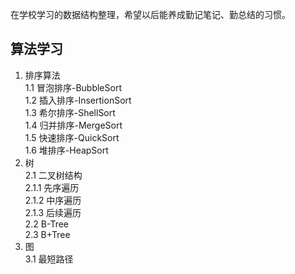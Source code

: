 在学校学习的数据结构整理，希望以后能养成勤记笔记、勤总结的习惯。
## 算法学习
1. 排序算法  
  1.1 冒泡排序-BubbleSort  
  1.2 插入排序-InsertionSort  
  1.3 希尔排序-ShellSort  
  1.4 归并排序-MergeSort  
  1.5 快速排序-QuickSort  
  1.6 堆排序-HeapSort  
2. 树  
  2.1 二叉树结构  
    2.1.1 先序遍历  
    2.1.2 中序遍历  
    2.1.3 后续遍历  
  2.2 B-Tree  
  2.3 B+Tree  
3. 图  
  3.1 最短路径  

  
